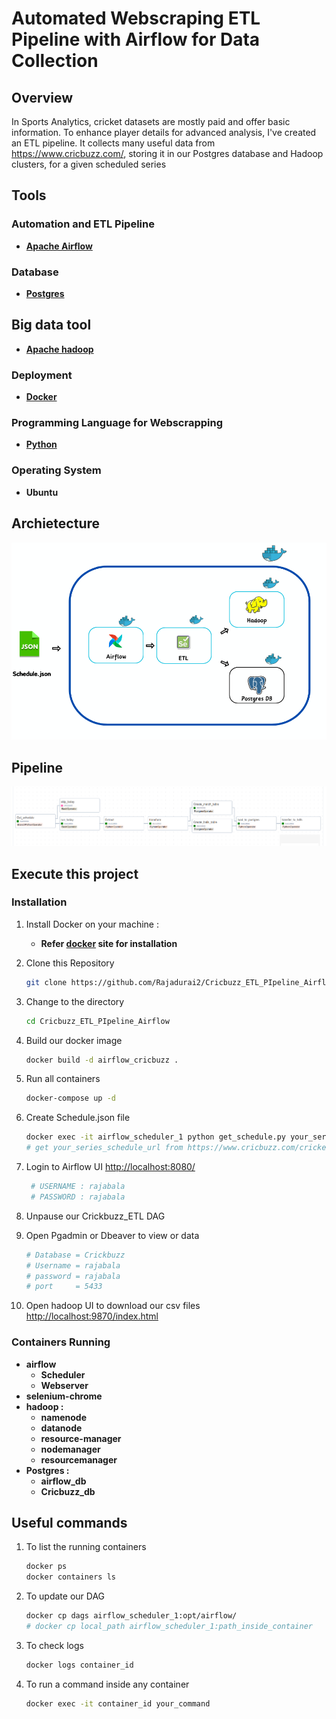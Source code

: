 # Automated Webscraping ETL Pipeline with Airflow for Data Collection

## Overview

In Sports Analytics, cricket datasets are mostly paid and offer basic information. To enhance player details for advanced analysis, I've created an ETL pipeline. It collects many useful data from https://www.cricbuzz.com/, storing it in our Postgres database and Hadoop clusters, for a given scheduled series



## Tools
### Automation and ETL Pipeline

- **[Apache Airflow](https://airflow.apache.org/docs/stable/start.html)**

### Database

- **[Postgres](https://www.postgresql.org/)**

## Big data tool

- **[Apache hadoop](https://hadoop.apache.org/)**

### Deployment

- **[Docker](https://www.docker.com/)**

### Programming Language for Webscrapping

- **[Python](https://www.python.org/)**

### Operating System

- **Ubuntu**

## Archietecture 

<img src="./assets/archetecture.png">

##  Pipeline

<img src="./assets/dag.png">


## Execute this project 



### Installation

1. Install Docker on your machine :

   - **Refer [docker](https://docs.docker.com/get-docker/) site for installation**
2. Clone this Repository
   ```bash
   git clone https://github.com/Rajadurai2/Cricbuzz_ETL_PIpeline_Airflow.git
3. Change to the directory 
   ```bash
   cd Cricbuzz_ETL_PIpeline_Airflow
4. Build our docker image 
   ```bash
   docker build -d airflow_cricbuzz .
5. Run all containers 
   ```bash
   docker-compose up -d
6. Create Schedule.json file 
   ```bash
   docker exec -it airflow_scheduler_1 python get_schedule.py your_series_schedule_url
   # get your_series_schedule_url from https://www.cricbuzz.com/cricket-schedule/series
7. Login to Airflow UI [http://localhost:8080/](http://localhost:8080/)
   ```bash
    # USERNAME : rajabala 
    # PASSWORD : rajabala
8. Unpause our Crickbuzz_ETL DAG

9. Open Pgadmin or Dbeaver to view or data 
   ```bash
   # Database = Crickbuzz
   # Username = rajabala
   # password = rajabala
   # port     = 5433
10. Open hadoop UI to download our csv files [http://localhost:9870/index.html](http://localhost:9870/index.html)

### Containers Running 

- **airflow** 
   - **Scheduler**
   - **Webserver**
- **selenium-chrome**  
- **hadoop :**  
   - **namenode**  
   - **datanode**  
   - **resource-manager**  
   - **nodemanager**  
    - **resourcemanager** 
- **Postgres :** 
   - **airflow_db**
   - **Cricbuzz_db**

## Useful commands
1. To list the running containers
   ```bash
   docker ps
   docker containers ls
2. To update our DAG 
   ```bash
   docker cp dags airflow_scheduler_1:opt/airflow/ 
   # docker cp local_path airflow_scheduler_1:path_inside_container
3. To check logs
   ```bash
   docker logs container_id
4. To run a command inside any container
   ```bash
   docker exec -it container_id your_command

